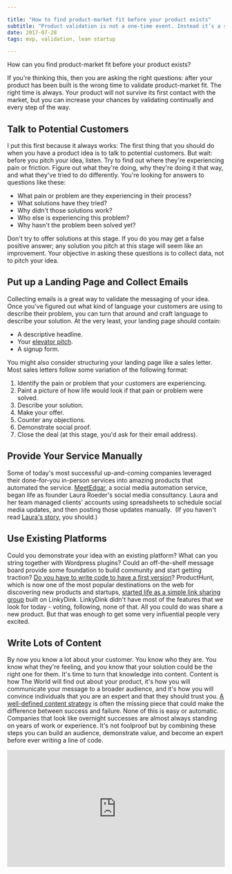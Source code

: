 ```yaml
---

title: "How to find product-market fit before your product exists"
subtitle: "Product validation is not a one-time event. Instead it’s a stair-step. It’s important to stop and test product-market fit at every stage as you develop your business. But that validation looks different at each stage."
date: 2017-07-28 
tags: mvp, validation, lean startup

---
```



How can you find product-market fit before your product exists? 

If you're thinking this, then you are asking the right questions: after your product has been built is the wrong time to validate product-market fit. The right time is always. Your product will not survive its first contact with the market, but you can increase your chances by validating continually and every step of the way.


## Talk to Potential Customers

I put this first because it always works: The first thing that you should do when you have a product idea is to talk to potential customers. But wait: before you pitch your idea, listen. Try to find out where they're experiencing pain or friction. Figure out what they're doing, why they're doing it that way, and what they've tried to do differently. You're looking for answers to questions like these:

*   What pain or problem are they experiencing in their process?
*   What solutions have they tried?
*   Why didn't those solutions work?
*   Who else is experiencing this problem?
*   Why hasn't the problem been solved yet?

Don't try to offer solutions at this stage. If you do you may get a false positive answer; any solution you pitch at this stage will seem like an improvement. Your objective in asking these questions is to collect data, not to pitch your idea.

## Put up a Landing Page and Collect Emails

Collecting emails is a great way to validate the messaging of your idea. Once you've figured out what kind of language your customers are using to describe their problem, you can turn that around and craft language to describe your solution. At the very least, your landing page should contain:

*   A descriptive headline.
*   Your [elevator pitch](https://medium.com/the-mission/the-most-important-elevator-pitch-rule-that-you-dont-know-951ad15e8796).
*   A signup form.

You might also consider structuring your landing page like a sales letter. Most sales letters follow some variation of the following format:

1.  Identify the pain or problem that your customers are experiencing.
2.  Paint a picture of how life would look if that pain or problem were solved.
3.  Describe your solution.
4.  Make your offer.
5.  Counter any objections.
6.  Demonstrate social proof.
7.  Close the deal (at this stage, you'd ask for their email address).

## Provide Your Service Manually

Some of today's most successful up-and-coming companies leveraged their done-for-you in-person services into amazing products that automated the service. [MeetEdgar](https://meetedgar.com/), a social media automation service, began life as founder Laura Roeder's social media consultancy. Laura and her team managed clients' accounts using spreadsheets to schedule social media updates, and then posting those updates manually.  (If you haven't read [Laura's story](https://meetedgar.com/about/), you should.)

## Use Existing Platforms

Could you demonstrate your idea with an existing platform? What can you string together with Wordpress plugins? Could an off-the-shelf message board provide some foundation to build community and start getting traction? [Do you have to write code to have a first version](https://pando.com/2014/01/16/3-startups-that-launched-without-writing-code/)? ProductHunt, which is now one of the most popular destinations on the web for discovering new products and startups, [started life as a simple link sharing group](https://medium.com/lets-make-things/the-origin-of-product-hunt-7acb09e2593a) built on LinkyDink. LinkyDink didn't have most of the features that we look for today - voting, following, none of that. All you could do was share a new product. But that was enough to get some very influential people very excited.

## Write Lots of Content

By now you know a lot about your customer. You know who they are. You know what they're feeling, and you know that your solution could be the right one for them. It's time to turn that knowledge into content. Content is how The World will find out about your product, it's how you will communicate your message to a broader audience, and it's how you will convince individuals that you are an expert and that they should trust you. [A well-defined content strategy](https://blog.kissmetrics.com/build-a-company-without-product/) is often the missing piece that could make the difference between success and failure. None of this is easy or automatic. Companies that look like overnight successes are almost always standing on years of work or experience. It's not foolproof but by combining these steps you can build an audience, demonstrate value, and become an expert before ever writing a line of code.

<div style="width: 100%; position: relative;">
  <iframe scrolling="no" width="100%" height="271" frameborder="0" border="no" src="https://contentupgrade.me/wK4n1V8E.html?ref="></iframe>
</div>



